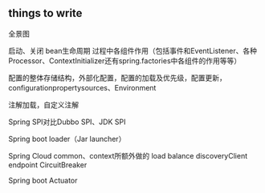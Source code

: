 #



## things to write

全景图

启动、关闭
   bean生命周期
   过程中各组件作用（包括事件和EventListener、各种Processor、ContextInitializer还有spring.factories中各组件的作用等等）
   
配置的整体存储结构，外部化配置，配置的加载及优先级，配置更新，
configurationpropertysources、Environment

注解加载，自定义注解

Spring SPI对比Dubbo SPI、JDK SPI

Spring boot loader（Jar launcher）

Spring Cloud common、context所额外做的
    load balance
    discoveryClient
    endpoint
    CircuitBreaker

Spring boot Actuator




